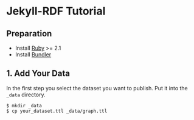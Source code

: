 # Jekyll-RDF Tutorial

## Preparation

- Install [Ruby](https://www.ruby-lang.org/) >= 2.1
- Install [Bundler](https://bundler.io/)

## 1. Add Your Data

In the first step you select the dataset you want to publish. Put it into the `_data` directory.

    $ mkdir _data
    $ cp your_dataset.ttl _data/graph.ttl
